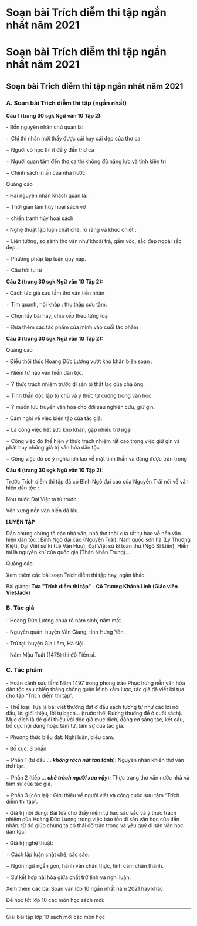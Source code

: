 # Soạn bài Trích diễm thi tập ngắn nhất năm 2021

# Soạn bài Trích diễm thi tập ngắn nhất năm 2021

## Soạn bài Trích diễm thi tập ngắn nhất năm 2021

### **A. Soạn bài Trích diễm thi tập (ngắn nhất)**

**Câu 1 (trang 30 sgk Ngữ văn 10 Tập 2):**

\- Bốn nguyên nhân chủ quan là: 

\+ Chỉ thi nhân mới thấy được cái hay cái đẹp của thơ ca 

\+ Người có học thì ít để ý đến thơ ca 

\+ Người quan tâm đến thơ ca thì không đủ năng lực và tính kiên trì 

\+ Chính sách in ấn của nhà nước 

Quảng cáo

\- Hai nguyên nhân khách quan là: 

\+ Thời gian làm hủy hoại sách vở 

\+ chiến tranh hủy hoại sách 

\- Nghệ thuật lập luận chặt chẽ, rõ ràng và khúc chiết : 

\+ Liên tưởng, so sánh thơ văn như khoái trá, gấm vóc, sắc đẹp ngoài sắc đẹp… 

\+ Phương pháp lập luận quy nạp. 

\+ Câu hỏi tu từ 

**Câu 2 (trang 30 sgk Ngữ văn 10 Tập 2):**

\- Cách tác giả sưu tầm thơ văn tiền nhân 

\+ Tìm quanh, hỏi khắp : thu thập sưu tầm. 

\+ Chọn lấy bài hay, chia xếp theo từng loại 

\+ Đưa thêm các tác phẩm của mình vào cuối tác phẩm 

**Câu 3 (trang 30 sgk Ngữ văn 10 Tập 2):**

Quảng cáo

\- Điều thôi thúc Hoàng Đức Lương vượt khó khăn biên soạn : 

\+ Niềm từ hào văn hiến dân tộc. 

\+ Ý thức trách nhiệm trước di sản bị thất lạc của cha ông. 

\+ Tinh thần độc lập tự chủ và ý thức tự cường trong văn học. 

\+ Ý muốn lưu truyền văn hóa cho đời sau nghiên cứu, giữ gìn. 

\- Cảm nghĩ về việc biên tập của tác giả: 

\+ Là công việc hết sức khó khăn, gặp nhiều trở ngại 

\+ Công việc đó thể hiện ý thức trách nhiệm rất cao trong việc giữ gìn và phát huy những giá trị văn hóa dân tộc 

\+ Công việc đó có ý nghĩa lớn lao về mặt tinh thần và đáng được trân trọng 

**Câu 4 (trang 30 sgk Ngữ văn 10 Tập 2):**

Trước Trích diễm thi tập đã có Bình Ngô đại cáo của Nguyễn Trãi nói về văn hiến dân tộc : 

Như nước Đại Việt ta từ trước 

Vốn xưng nền văn hiến đã lâu. 

**LUYỆN TẬP**

Dẫn chứng chứng tỏ các nhà văn, nhà thơ thời xưa rất tự hào về nền văn hiến dân tộc : Bình Ngô đại cáo (Nguyễn Trãi), Nam quốc sơn hà (Lý Thường Kiệt), Đại Việt sử kí (Lê Văn Hưu), Đại Việt sử kí toàn thư (Ngô Sĩ Liên), Hiền tài là nguyên khí của quốc gia (Thân Nhân Trung)… 

Quảng cáo

Xem thêm các bài soạn Trích diễm thi tập hay, ngắn khác:

Bài giảng: **Tựa "Trích diễm thi tập" - Cô Trương Khánh Linh (Giáo viên VietJack)**

### **B. Tác giả**

\- Hoàng Đức Lương chưa rõ năm sinh, năm mất.

\- Nguyên quán: huyện Văn Giang, tỉnh Hưng Yên.

\- Trú tại: huyện Gia Lâm, Hà Nội.

\- Năm Mậu Tuất (1478) thi đỗ Tiến sĩ.

### **C. Tác phẩm**

\- Hoàn cảnh sưu tầm: Năm 1497 trong phong trào Phục hưng nền văn hóa dân tộc sau chiến thắng chống quân Minh xâm lược, tác giả đã viết lời tựa cho tập “Trích diễm thi tập”.

\- Thể loại: Tựa là bài viết thường đặt ở đầu sách tương tự như các lời nói đầu, lời giới thiệu, lời tự bạch… (trước thời Đường thường để ở cuối sách). Mục đích là để giới thiệu với độc giả mục đích, động cơ sáng tác, kết cấu, bố cục nội dung hoặc tâm tư, tâm sự của tác giả.

\- Phương thức biểu đạt: Nghị luận, biểu cảm.

\- Bố cục: 3 phần

\+ Phần 1 (từ đầu … **_không rách nát tan tành_**): Nguyên nhân khiến thơ văn thất lạc.

\+ Phần 2 (tiếp … **_chê trách người xưa vậy_**): Thực trạng thơ văn nước nhà và tâm sự của tác giả.

\+ Phần 3 (còn lại) : Giới thiệu về người viết và công cuộc sưu tầm “Trích diễm thi tập”.

\- Giá trị nội dung: Bài tựa cho thấy niềm tự hào sâu sắc và ý thức trách nhiệm của Hoàng Đức Lương trong việc bảo tồn di sản văn học của tiền nhân, từ đó giúp chúng ta có thái độ trân trọng và yêu quý di sản văn học dân tộc.

\- Giá trị nghệ thuật:

\+ Cách lập luận chặt chẽ, săc sảo.

\+ Ngôn ngữ ngắn gọn, hành văn chân thực, tình cảm chân thành.

\+ Sự kết hợp hài hòa giữa chất trữ tình và nghị luận.

Xem thêm các bài Soạn văn lớp 10 ngắn nhất năm 2021 hay khác:

Để học tốt lớp 10 các môn học sách mới:

* * *

Giải bài tập lớp 10 sách mới các môn học
